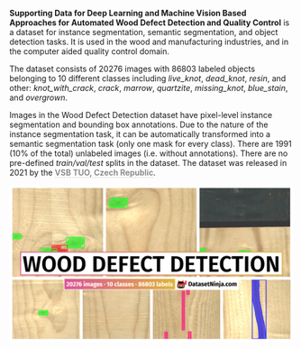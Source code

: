 **Supporting Data for Deep Learning and Machine Vision Based Approaches for Automated Wood Defect Detection and Quality Control** is a dataset for instance segmentation, semantic segmentation, and object detection tasks. It is used in the wood and manufacturing industries, and in the computer aided quality control domain. 

The dataset consists of 20276 images with 86803 labeled objects belonging to 10 different classes including *live_knot*, *dead_knot*, *resin*, and other: *knot_with_crack*, *crack*, *marrow*, *quartzite*, *missing_knot*, *blue_stain*, and *overgrown*.

Images in the Wood Defect Detection dataset have pixel-level instance segmentation and bounding box annotations. Due to the nature of the instance segmentation task, it can be automatically transformed into a semantic segmentation task (only one mask for every class). There are 1991 (10% of the total) unlabeled images (i.e. without annotations). There are no pre-defined <i>train/val/test</i> splits in the dataset. The dataset was released in 2021 by the <span style="font-weight: 600; color: grey; border-bottom: 1px dashed #d3d3d3;">VSB TUO, Czech Republic</span>.

<img src="https://github.com/dataset-ninja/wood-defect-detection/raw/main/visualizations/poster.png">
